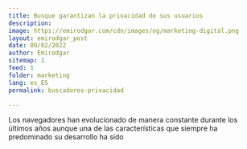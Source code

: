 ```yaml
---
title: Busque garantizan la privacidad de sus usuarios
description:
image: https://emirodgar.com/cdn/images/og/marketing-digital.png
layout: emirodgar_post
date: 09/02/2022
author: Emirodgar
sitemap: 1
feed: 1
folder: marketing
lang: es_ES
permalink: buscadores-privacidad

---
```


Los navegadores han evolucionado de manera constante durante los últimos años aunque una de las características que siempre ha predominado su desarrollo ha sido
<!--stackedit_data:
eyJoaXN0b3J5IjpbMTc4NDg5MjA4Nl19
-->